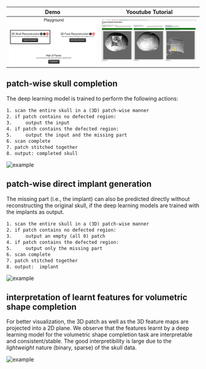 
|Demo                       |  Yooutube Tutorial      |
|:-------------------------:|:-------------------------:|
|[![Studierfenster](https://github.com/Jianningli/MIA/blob/add-license-1/images/website.PNG)](http://studierfenster.icg.tugraz.at/ "Studierfenster")  |  [![Skull Shape Reconstruction](https://github.com/Jianningli/MIA/blob/add-license-1/images/youtube.PNG)](https://www.youtube.com/watch?v=pt-jw8nXzgs&feature=youtu.be "Skull Shape Reconstruction")|

 ## patch-wise skull completion

The deep learning model is trained to perform the following actions:

```
1. scan the entire skull in a (3D) patch-wise manner
2. if patch contains no defected region:
3.     output the input
4. if patch contains the defected region:
5.     output the input and the missing part 
6. scan complete
7. patch stitched together
8. output: completed skull
```

![example](https://github.com/li-jianning/patch-based-skull-completion/blob/master/images/patch-wise.gif)


## patch-wise direct implant generation
The missing part (i.e., the implant) can also be predicted directly without reconstructing the original skull, if the deep learning models are trained with the implants as output.

```
1. scan the entire skull in a (3D) patch-wise manner
2. if patch contains no defected region:
3.     output an empty (all 0) patch 
4. if patch contains the defected region:
5.     output only the missing part 
6. scan complete
7. patch stitched together
8. output:  implant
```
  
![example](https://github.com/li-jianning/patch-based-skull-completion/blob/master/images/patch-wise-implant.gif)


## interpretation of learnt features for volumetric shape completion
For better visualization, the 3D patch as well as the 3D feature maps are projected into a 2D plane.
We observe that the features learnt by a deep learning model for the volumetric shape completion task are interpretable and consistent/stable. 
The good interpretibility is large due to the <em>lightweight</em> nature (binary, sparse) of the skull data. 

![example](https://github.com/li-jianning/patch-based-skull-completion/blob/master/images/features.png)
